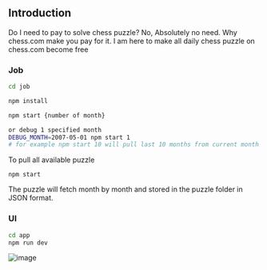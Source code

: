 ## Introduction

Do I need to pay to solve chess puzzle? No, Absolutely no need. Why chess.com make you pay for it. I am here to make all daily chess puzzle on chess.com become free

### Job

```sh
cd job

npm install

npm start {number of month}

or debug 1 specified month
DEBUG_MONTH=2007-05-01 npm start 1
# for example npm start 10 will pull last 10 months from current month

```

To pull all available puzzle

```
npm start
```

The puzzle will fetch month by month and stored in the puzzle folder in JSON format.

### UI

```sh
cd app
npm run dev
```

![image](https://user-images.githubusercontent.com/1183138/235556819-5ec05bcc-89ff-436d-bb4d-773e7b4ede3b.png)
